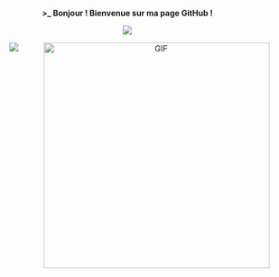 

<p align=center>  <strong> >_ Bonjour ! Bienvenue sur ma page GitHub !</strong>  </p>

 <p align=center><img src='https://readme-typing-svg.herokuapp.com?color=%2323cd&size=24&duration=4200&center=true&width=222&height=60&lines=Houcem+Harrouche'>  </p>




 <p align=center> <img src="https://github-readme-stats.vercel.app/api/top-langs/?username=hcm346&layout=compact)](https://github.com/hcm346/github-readme-stats">

<img align="right" alt="GIF" src="https://raw.githubusercontent.com/rahul-jha98/rahul-jha98/main/techstack.gif" width="400px"/>

